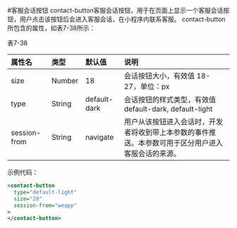 #客服会话按钮
contact-button客服会话按钮，用于在页面上显示一个客服会话按钮，用户点击该按钮后会进入客服会话，在小程序内联系客服。
contact-button所包含的属性，如表7-38所示：

表7-38

| 属性名 | 类型 | 默认值 | 说明 |
| :--- | :--- | :--- | :--- |
| size | Number | 18 | 会话按钮大小，有效值 18-27，单位：px |
| type | String | default-dark | 会话按钮的样式类型，有效值 default-dark, default-light |
| session-from | String | navigate | 用户从该按钮进入会话时，开发者将收到带上本参数的事件推送。本参数可用于区分用户进入客服会话的来源。 |

示例代码：
```xml
<contact-button 
  type="default-light" 
  size="20"
  session-from="weapp"
>
</contact-button>
```







